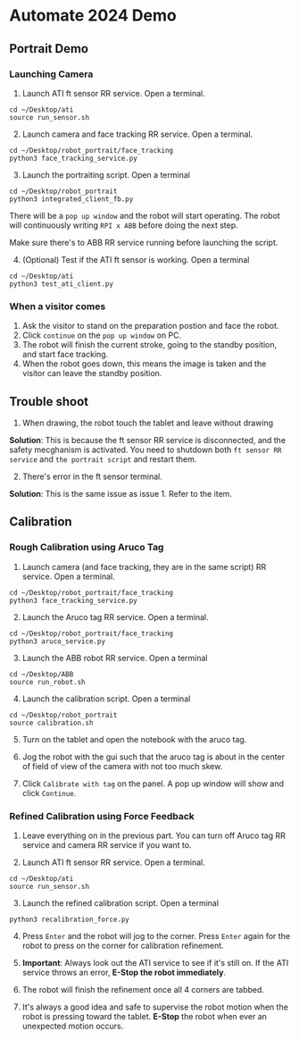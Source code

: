 # Automate 2024 Demo

## Portrait Demo

### Launching Camera
1. Launch ATI ft sensor RR service. Open a terminal.
```
cd ~/Desktop/ati
source run_sensor.sh
```

2. Launch camera and face tracking RR service. Open a terminal.
```
cd ~/Desktop/robot_portrait/face_tracking
python3 face_tracking_service.py
```

3. Launch the portraiting script. Open a terminal
```
cd ~/Desktop/robot_portrait
python3 integrated_client_fb.py
```

There will be a ``pop up window`` and the robot will start operating. The robot will continuously writing ``RPI x ABB`` before doing the next step.

Make sure there's to ABB RR service running before launching the script.

4. (Optional) Test if the ATI ft sensor is working. Open a terminal
```
cd ~/Desktop/ati
python3 test_ati_client.py
```

### When a visitor comes
1. Ask the visitor to stand on the preparation postion and face the robot. 
2. Click ``continue`` on the ``pop up window`` on PC. 
3. The robot will finish the current stroke, going to the standby position, and start face tracking.
4. When the robot goes down, this means the image is taken and the visitor can leave the standby position.

## Trouble shoot

1. When drawing, the robot touch the tablet and leave without drawing

**Solution**: This is because the ft sensor RR service is disconnected, and the safety mecghanism is activated. You need to shutdown both ``ft sensor RR service`` and ``the portrait script`` and restart them.

2. There's error in the ft sensor terminal.

**Solution**: This is the same issue as issue 1. Refer to the item.

## Calibration

### Rough Calibration using Aruco Tag
1. Launch camera (and face tracking, they are in the same script) RR service. Open a terminal.
```
cd ~/Desktop/robot_portrait/face_tracking
python3 face_tracking_service.py
```

2. Launch the Aruco tag RR service. Open a terminal.
```
cd ~/Desktop/robot_portrait/face_tracking
python3 aruco_service.py
```

3. Launch the ABB robot RR service. Open a terminal
```
cd ~/Desktop/ABB
source run_robot.sh
```

4. Launch the calibration script. Open a terminal
```
cd ~/Desktop/robot_portrait
source calibration.sh
```

5. Turn on the tablet and open the notebook with the aruco tag.

6. Jog the robot with the gui such that the aruco tag is about in the center of field of view of the camera with not too much skew.

7. Click ``Calibrate with tag`` on the panel. A pop up window will show and click ``Continue``.

### Refined Calibration using Force Feedback

1. Leave everything on in the previous part. You can turn off Aruco tag RR service and camera RR service if you want to.

2. Launch ATI ft sensor RR service. Open a terminal.
```
cd ~/Desktop/ati
source run_sensor.sh
```

3. Launch the refined calibration script. Open a terminal
```
python3 recalibration_force.py
```

4. Press ``Enter`` and the robot will jog to the corner. Press ``Enter`` again for the robot to press on the corner for calibration refinement.

5. **Important**: Always look out the ATI service to see if it's still on. If the ATI service throws an error, **E-Stop the robot immediately**.

6. The robot will finish the refinement once all 4 corners are tabbed.

7. It's always a good idea and safe to supervise the robot motion when the robot is pressing toward the tablet. **E-Stop** the robot when ever an unexpected motion occurs.